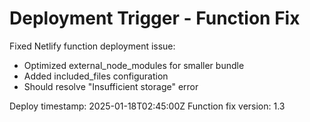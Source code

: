 # Deployment Trigger - Function Fix

Fixed Netlify function deployment issue:

- Optimized external_node_modules for smaller bundle
- Added included_files configuration
- Should resolve "Insufficient storage" error

Deploy timestamp: 2025-01-18T02:45:00Z
Function fix version: 1.3
